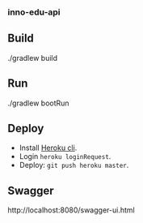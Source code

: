 ### inno-edu-api

## Build

./gradlew build

## Run

./gradlew bootRun

## Deploy

* Install [Heroku cli](https://devcenter.heroku.com/articles/heroku-cli#download-and-install). 
* Login `heroku loginRequest`.
* Deploy: `git push heroku master`.

## Swagger

http://localhost:8080/swagger-ui.html 